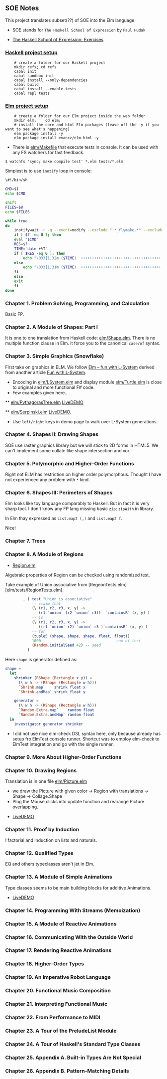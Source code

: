 
## SOE Notes

This project translates subset(??) of SOE into the Elm language.

* SOE stands for `The Haskell School of Expression` by `Paul Hudak`

* [The Haskell School of Expression: Exercises](http://www.elbeno.com/haskell_soe_blog/?page_id=24)

### [Haskell project setup](https://howistart.org/posts/haskell/1)

```
    # create a folder for our Haskell project
    mkdir refs; cd refs
    cabal init
    cabal sandbox init
    cabal install --only-dependencies
    cabal build
    cabal install --enable-tests
    cabal repl tests
```

### [Elm project setup](https://github.com/urfolomeus/seat_saver)

```
    # create a folder for our Elm project inside the web folder
    mkdir elm;    cd elm;
    # install the core and html Elm packages (leave off the -y if you want to see what's happening)
    elm package install -y
    elm package install evancz/elm-html -y
```

* There is [elm/Makefile](elm/Makefile) that execute tests in console.
  It can be used with any FS watchers for fast feedback.

`$ watchfs 'sync; make compile test' *.elm tests/*.elm`

Simplest is to use `inotify` loop in console:
```bash
\#!/bin/sh

CMD=$1
echo $CMD

shift
FILES=$@
echo $FILES

while true
do
    inotifywait -r -q --event=modify --exclude ".*_flymake.*" --exclude "\.#.*" --exclude "tmp" --exclude ".*\.log" $FILES
    if [ $? -eq 0 ]; then
	eval "$CMD"
	RES=$?
	TIME=`date +%T`
	if [ $RES -eq 0 ]; then
	    echo "\033[1;32m ($TIME)  ++++++++++++++++++++++++++++++++++++++++++++++++++++++++\033[m"
	else
	    echo "\033[1;31m ($TIME)  ++++++++++++++++++++++++++++++++++++++++++++++++++++++++\033[m"
	fi
    else
	exit
    fi
done

```


### Chapter  1. Problem Solving, Programming, and Calculation
Basic FP.

### Chapter  2. A Module of Shapes: Part I
It is one to one translation from Haskell code: [elm/Shape.elm](elm/Shape.elm).
There is no multiple function clause in Elm. It force you to the canonical `case/of` syntax.
### Chapter  3. Simple Graphics (Snowflake)
First take on graphics in ELM. We follow
[Elm – fun with L-System](http://theburningmonk.com/2015/10/elm-fun-with-l-system-part-4/)
derived from another article
[Fun with L-System](http://www.clear-lines.com/blog/post/Fun-with-L-system.aspx).

* Encoding in [elm/LSystem.elm](elm/LSystem.elm) and display module
  [elm/Turtle.elm](elm/Turtle.elm) is close to original and more
  functional F# code.
* Few examples given here..

** [elm/PythagorasTree.elm](elm/PythagorasTree.elm) [LiveDEMO](https://raw.githack.com/ibnHatab/SOE/master/elm/demo/PythagorasTree.html)

** [elm/Serpinski.elm](elm/Serpinski.elm) [LiveDEMO](https://raw.githack.com/ibnHatab/SOE/master/elm/demo/Serpinski.html).

- Use `left/right` keys in demo page to walk over L-System generations.

### Chapter  4. Shapes II: Drawing Shapes
SOE use raster graphics library but we will stick to 2D forms in HTML5.
We can't implement some collate like shape intersection and xor.

### Chapter  5. Polymorphic and Higher-Order Functions

Right not ELM has restriction on higher order polymorphous. Thought I
have not experienced any problem with `*` kind.

### Chapter  6. Shapes III: Perimeters of Shapes

Elm looks like toy language comparably to Haskell. But in fact it is
very sharp tool.  I don't know any FP lang missing basic `zip`;
`zipWith` in library.

In Elm thay expressed as `List.map2 (,)` and `List.map2 f`.

Nice!

### Chapter  7. Trees

### Chapter  8. A Module of Regions
- [Region.elm](elm/Region.elm)

Algebraic properties of Region can be checked using randomized test.

Take example of Union associative from
   [RegeonTests.elm][elm/tests/RegionTests.elm].

```elm
        , ( test "Union is associative"
            -- claim that
            (\ (r1, r2, r3, x, y) ->
               (r1 `union` (r2 `union` r3))  `containsR` (x, y) )
            -- is
            (\ (r1, r2, r3, x, y) ->
               ((r1 `union` r2) `union` r3 )`containsR` (x, y) )
            -- for
            (tuple5 (shape, shape, shape, float, float))
            1000                               -- num of test
            (Random.initialSeed 42) -- seed
          )
```
Here `shape` is generator defined as:
```elm
shape =
  let
    shrinker (RShape (Rectangle x y)) =
      (\ w h -> (RShape (Rectangle w h)))
      `Shrink.map`    shrink float x
      `Shrink.andMap` shrink float y

    generator =
      (\ w h -> (RShape (Rectangle w h)))
      `Random.Extra.map`    random float
      `Random.Extra.andMap` random float
  in
    investigator generator shrinker
```

* I did not use nice elm-check DSL syntax here, only because already
  has setup fro ElmTest console runner.  Shortcut was to employ
  elm-check to ElmTest integration and go with the single runner.

### Chapter  9. More About Higher-Order Functions
### Chapter 10. Drawing Regions
Translation is in one file [elm/Picture.elm](elm/Picture.elm)
- we draw the Picture with given color -> Region with translations -> Shape -> Collage.Shape
- Plug the Mouse clicks into update function and rearange Picture overlapping.
* [LiveDEMO](https://raw.githack.com/ibnHatab/SOE/master/elm/demo/Picture.html)

### Chapter 11. Proof by Induction
! factorial and induction on lists and naturals.
### Chapter 12. Qualified Types
EQ and others typeclasses aren't jet in Elm.
### Chapter 13. A Module of Simple Animations
Type classes seems to be main building blocks for additive Animations.
* [LiveDEMO](https://raw.githack.com/ibnHatab/SOE/master/elm/demo/Animation.html)
### Chapter 14. Programming With Streams (Memoization)
### Chapter 15. A Module of Reactive Animations
### Chapter 16. Communicating With the Outside World
### Chapter 17. Rendering Reactive Animations
### Chapter 18. Higher-Order Types
### Chapter 19. An Imperative Robot Language
### Chapter 20. Functional Music Composition
### Chapter 21. Interpreting Functional Music
### Chapter 22. From Performance to MIDI
### Chapter 23. A Tour of the PreludeList Module
### Chapter 24. A Tour of Haskell's Standard Type Classes
### Chapter 25. Appendix A. Built-in Types Are Not Special
### Chapter 26. Appendix B. Pattern-Matching Details
